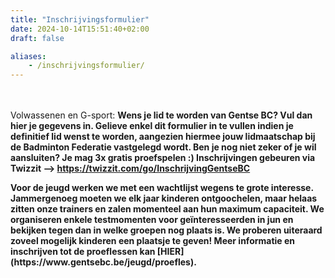 ```yaml
---
title: "Inschrijvingsformulier"
date: 2024-10-14T15:51:40+02:00
draft: false

aliases:
    - /inschrijvingsformulier/  
---
```




   <br /> <br />Volwassenen en G-sport: 
   <b>Wens je lid te worden van Gentse BC? Vul dan hier je gegevens in.
Gelieve enkel dit formulier in te vullen indien je definitief lid wenst te worden, aangezien hiermee jouw lidmaatschap bij de Badminton Federatie vastgelegd wordt. 
Ben je nog niet zeker of je wil aansluiten?  Je mag 3x gratis proefspelen :)
Inschrijvingen gebeuren via Twizzit --> https://twizzit.com/go/InschrijvingGentseBC
<p><p>

<p> Voor de jeugd werken we met een wachtlijst wegens te grote interesse. Jammergenoeg moeten we elk jaar kinderen ontgoochelen, maar helaas zitten onze trainers en zalen momenteel aan hun maximum capaciteit. We organiseren  enkele testmomenten voor geïnteresseerden in jun en bekijken tegen dan in welke groepen nog plaats is. We proberen uiteraard zoveel mogelijk kinderen een plaatsje te geven! Meer informatie en inschrijven tot de proeflessen kan [HIER] (https://www.gentsebc.be/jeugd/proefles).

